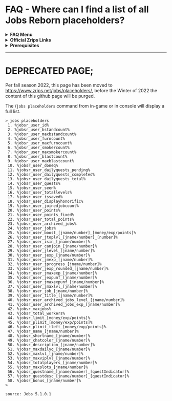 # FAQ - Where can I find a list of all Jobs Reborn placeholders?

<topMenu>
<details>
    <summary><strong>FAQ Menu</strong></summary>
    <p>
     • <a href="https://github.com/mrfdev/Jobs/tree/main/Resources/FAQ/jobs-api.md">api</a>, 
     • <a href="https://github.com/mrfdev/Jobs/tree/main/Resources/FAQ/jobs-bug-reports.md">bug-reports</a>, 
     • <a href="https://github.com/mrfdev/Jobs/tree/main/Resources/FAQ/jobs-can-i-do-thing-x-per-job.md">can-i-do-thing-x-per-job</a>, 
     • <a href="https://github.com/mrfdev/Jobs/tree/main/Resources/FAQ/jobs-change-bossbar-color.md">hange-bossbar-color</a>, 
     • <a href="https://github.com/mrfdev/Jobs/tree/main/Resources/FAQ/jobs-change-jobs-browse-to-jobs-cmd.md">change-jobs-browse-to-jobs-cmd</a>, 
     • <a href="https://github.com/mrfdev/Jobs/tree/main/Resources/FAQ/jobs-chat-titles.md">chat-titles</a>, 
     • <a href="https://github.com/mrfdev/Jobs/tree/main/Resources/FAQ/jobs-cmilib.md">cmilib</a>, 
     • <a href="https://github.com/mrfdev/Jobs/tree/main/Resources/FAQ/jobs-commands.md">commands</a>, 
     • <a href="https://github.com/mrfdev/Jobs/tree/main/Resources/FAQ/jobs-common-issues.md">common-issues</a>, 
     • <a href="https://github.com/mrfdev/Jobs/tree/main/Resources/FAQ/jobs-customize-gui.md">customize-gui</a>, 
     • <a href="https://github.com/mrfdev/Jobs/tree/main/Resources/FAQ/jobs-does-it-work-on-version-x-of-minecraft.md">does-it-work-on-version-x-of-minecraft</a>, 
     • <a href="https://github.com/mrfdev/Jobs/tree/main/Resources/FAQ/jobs-dynamic-signs.md">dynamic-signs</a>, 
     • <a href="https://github.com/mrfdev/Jobs/tree/main/Resources/FAQ/jobs-economy.md">economy</a>, 
     • <a href="https://github.com/mrfdev/Jobs/tree/main/Resources/FAQ/jobs-examplejob.yml">examplejob</a>, 
     • <a href="https://github.com/mrfdev/Jobs/tree/main/Resources/FAQ/jobs-files-explained.md">files-explained</a>, 
     • <a href="https://github.com/mrfdev/Jobs/tree/main/Resources/FAQ/jobs-give-or-edit-jobs-points.md">give-or-edit-jobs-points</a>, 
     • <a href="https://github.com/mrfdev/Jobs/tree/main/Resources/FAQ/jobs-improve-getting-help.md">improve-getting-help</a>, 
     • <a href="https://github.com/mrfdev/Jobs/tree/main/Resources/FAQ/jobs-jar-files.md">jar-files</a>, 
     • <a href="https://github.com/mrfdev/Jobs/tree/main/Resources/FAQ/jobs-legacy-items.md">legacy-items</a>, 
     • <a href="https://github.com/mrfdev/Jobs/tree/main/Resources/FAQ/jobs-max-jobs.md">max-jobs</a>, 
     • <a href="https://github.com/mrfdev/Jobs/tree/main/Resources/FAQ/jobs-more-jobs-than-others.md">more-jobs-than-others</a>, 
     • <a href="https://github.com/mrfdev/Jobs/tree/main/Resources/FAQ/jobs-official-sites.md">official-sites</a>, 
     • <a href="https://github.com/mrfdev/Jobs/tree/main/Resources/FAQ/jobs-permissions.md">permissions</a>, 
     • <a href="https://github.com/mrfdev/Jobs/tree/main/Resources/FAQ/jobs-placeholders.md">placeholders</a>, 
     • <a href="https://github.com/mrfdev/Jobs/tree/main/Resources/FAQ/jobs-plugin-causes-lag-timings-report.md">plugin-causes-lag-timings-report</a>, 
     • <a href="https://github.com/mrfdev/Jobs/tree/main/Resources/FAQ/jobs-plugin-does-not-start.md">plugin-does-not-start</a>, 
     • <a href="https://github.com/mrfdev/Jobs/tree/main/Resources/FAQ/jobs-points-explained.md">points-explained</a>, 
     • <a href="https://github.com/mrfdev/Jobs/tree/main/Resources/FAQ/jobs-quests.md">quests</a>, 
     • <a href="https://github.com/mrfdev/Jobs/tree/main/Resources/FAQ/jobs-running.md">running</a>, 
     • <a href="https://github.com/mrfdev/Jobs/tree/main/Resources/FAQ/jobs-source-code.md">source-code</a>, 
     • <a href="https://github.com/mrfdev/Jobs/tree/main/Resources/FAQ/jobs-sqlite-database-is-locked.md">sqlite-database-is-locked</a>, 
     • <a href="https://github.com/mrfdev/Jobs/tree/main/Resources/FAQ/jobs-stop-giving-money-exp-points.md">stop-giving-money-exp-points</a>, 
     • <a href="https://github.com/mrfdev/Jobs/tree/main/Resources/FAQ/jobs-stop-paying-in-creative-mode.md">stop-paying-in-creative-mode</a>,
     • <a href="https://github.com/mrfdev/Jobs/tree/main/Resources/FAQ/jobs-stop-registring-furnaces.md">stop-registring-furnaces</a>,
     • <a href="https://github.com/mrfdev/Jobs/tree/main/Resources/FAQ/jobs-translations.md">translations</a>.
    </p>
</details>

<details>
    <summary><strong>Official Zrips Links</strong></summary>
    <ul>
        <li><a href="https://zrips.net/">Zrips Website</a>
         <pre>https://www.zrips.net/<br>The official website, wiki/documentation/information</pre></li>
        <li><a href="https://discord.gg/dDMamN4">Zrips Discord</a>
         <pre>https://discord.gg/dDMamN4<br>The official Discord community server with member-driven support</pre></li>
        <li><a href="https://github.com/Zrips/">Zrips Github</a>
         <pre>https://github.com/Zrips<br>The place for bug reports and feature suggestions</pre></li>
    </ul>
</details>

<details>
    <summary><strong>Prerequisites</strong></summary>
    <ul>
        <li><a href="https://www.spigotmc.org/resources/4216/">Download Jobs-Reborn</a> (free plugin)
         <pre>https://www.spigotmc.org/resources/4216/<br>Get the CMI plugin if you haven't already, and then Install it on all your servers</pre></li>
        <li><a href="https://www.spigotmc.org/resources/87610/">Also Download CMILib</a> (free library) (<a href="https://github.com/mrfdev/Jobs/tree/main/Resources/FAQ/jobs-cmilib.md">more info</a>)
         <pre>https://www.spigotmc.org/resources/87610/<br>All Zrips plugins require the CMILib .jar file. Get it and also put it on all your servers.</pre></li>
        <li>All my FAQ pages have been written for Spigot / Paper 1.19 and Jobs-Reborn 5.1.0.x or newer.</li>
        <li>The mrfdev github page is not an official resource, we're building up our knowledge base as a courtesy.</li>
        <li>I am an admin on the Zrips Discord, this does not mean what I share on here is official.</li>
    </ul>
</details>
</topMenu>

---

# DEPRECATED PAGE;

Per fall season 2022, this page has been moved to <https://www.zrips.net/jobs/placeholders/>, before the Winter of 2022 the content of this github page will be purged. 

The /`jobs placeholders` command from in-game or in console will display a full list.

```
> jobs placeholders
 1. %jobsr_user_id%
 2. %jobsr_user_bstandcount%
 3. %jobsr_user_maxbstandcount%
 4. %jobsr_user_furncount%
 5. %jobsr_user_maxfurncount%
 6. %jobsr_user_smokercount%
 7. %jobsr_user_maxsmokercount%
 8. %jobsr_user_blastcount%
 9. %jobsr_user_maxblastcount%
 10. %jobsr_user_doneq%
 11. %jobsr_user_dailyquests_pending%
 12. %jobsr_user_dailyquests_completed%
 13. %jobsr_user_dailyquests_total%
 14. %jobsr_user_quests%
 15. %jobsr_user_seen%
 16. %jobsr_user_totallevels%
 17. %jobsr_user_issaved%
 18. %jobsr_user_displayhonorific%
 19. %jobsr_user_joinedjobcount%
 20. %jobsr_user_points%
 21. %jobsr_user_points_fixed%
 22. %jobsr_user_total_points%
 23. %jobsr_user_archived_jobs%
 24. %jobsr_user_jobs%
 25. %jobsr_user_boost_[jname/number]_[money/exp/points]%
 26. %jobsr_user_jtoplvl_[jname/number]_[number]%
 27. %jobsr_user_isin_[jname/number]%
 28. %jobsr_user_canjoin_[jname/number]%
 29. %jobsr_user_jlevel_[jname/number]%
 30. %jobsr_user_jexp_[jname/number]%
 31. %jobsr_user_jmexp_[jname/number]%
 32. %jobsr_user_jprogress_[jname/number]%
 33. %jobsr_user_jexp_rounded_[jname/number]%
 34. %jobsr_user_jmaxexp_[jname/number]%
 35. %jobsr_user_jexpunf_[jname/number]%
 36. %jobsr_user_jmaxexpunf_[jname/number]%
 37. %jobsr_user_jmaxlvl_[jname/number]%
 38. %jobsr_user_job_[jname/number]%
 39. %jobsr_user_title_[jname/number]%
 40. %jobsr_user_archived_jobs_level_[jname/number]%
 41. %jobsr_user_archived_jobs_exp_[jname/number]%
 42. %jobsr_maxjobs%
 43. %jobsr_total_workers%
 44. %jobsr_limit_[money/exp/points]%
 45. %jobsr_plimit_[money/exp/points]%
 46. %jobsr_plimit_tleft_[money/exp/points]%
 47. %jobsr_name_[jname/number]%
 48. %jobsr_shortname_[jname/number]%
 49. %jobsr_chatcolor_[jname/number]%
 50. %jobsr_description_[jname/number]%
 51. %jobsr_maxdailyq_[jname/number]%
 52. %jobsr_maxlvl_[jname/number]%
 53. %jobsr_maxviplvl_[jname/number]%
 54. %jobsr_totalplayers_[jname/number]%
 55. %jobsr_maxslots_[jname/number]%
 56. %jobsr_questname_[jname/number]_[questIndicator]%
 57. %jobsr_questdesc_[jname/number]_[questIndicator]%
 58. %jobsr_bonus_[jname/number]%
>
```
`source: Jobs 5.1.0.1`

